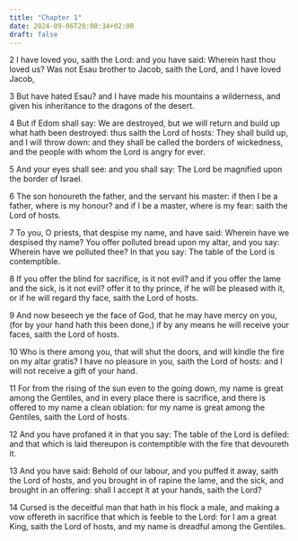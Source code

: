 ```yaml
---
title: "Chapter 1"
date: 2024-09-06T20:00:34+02:00
draft: false
---
```



2 I have loved you, saith the Lord: and you have said: Wherein hast thou loved us? Was not Esau brother to Jacob, saith the Lord, and I have loved Jacob,

3 But have hated Esau? and I have made his mountains a wilderness, and given his inheritance to the dragons of the desert.

4 But if Edom shall say: We are destroyed, but we will return and build up what hath been destroyed: thus saith the Lord of hosts: They shall build up, and I will throw down: and they shall be called the borders of wickedness, and the people with whom the Lord is angry for ever.

5 And your eyes shall see: and you shall say: The Lord be magnified upon the border of Israel.

6 The son honoureth the father, and the servant his master: if then I be a father, where is my honour? and if I be a master, where is my fear: saith the Lord of hosts.

7 To you, O priests, that despise my name, and have said: Wherein have we despised thy name? You offer polluted bread upon my altar, and you say: Wherein have we polluted thee? In that you say: The table of the Lord is contemptible.

8 If you offer the blind for sacrifice, is it not evil? and if you offer the lame and the sick, is it not evil? offer it to thy prince, if he will be pleased with it, or if he will regard thy face, saith the Lord of hosts.

9 And now beseech ye the face of God, that he may have mercy on you, (for by your hand hath this been done,) if by any means he will receive your faces, saith the Lord of hosts.

10 Who is there among you, that will shut the doors, and will kindle the fire on my altar gratis? I have no pleasure in you, saith the Lord of hosts: and I will not receive a gift of your hand.

11 For from the rising of the sun even to the going down, my name is great among the Gentiles, and in every place there is sacrifice, and there is offered to my name a clean oblation: for my name is great among the Gentiles, saith the Lord of hosts.

12 And you have profaned it in that you say: The table of the Lord is defiled: and that which is laid thereupon is contemptible with the fire that devoureth it.

13 And you have said: Behold of our labour, and you puffed it away, saith the Lord of hosts, and you brought in of rapine the lame, and the sick, and brought in an offering: shall I accept it at your hands, saith the Lord?

14 Cursed is the deceitful man that hath in his flock a male, and making a vow offereth in sacrifice that which is feeble to the Lord: for I am a great King, saith the Lord of hosts, and my name is dreadful among the Gentiles.

